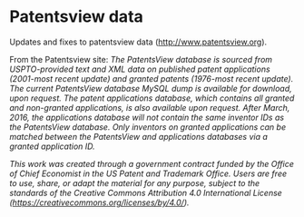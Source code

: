 # Patentsview data
Updates and fixes to patentsview data (http://www.patentsview.org).

From the Patentsview site:
*The PatentsView database is sourced from USPTO-provided text and XML data on published patent applications (2001-most recent update) and granted patents (1976-most recent update). The current PatentsView database MySQL dump is available for download, upon request. The patent applications database, which contains all granted and non-granted applications, is also available upon request. After March, 2016, the applications database will not contain the same inventor IDs as the PatentsView database. Only inventors on granted applications can be matched between the PatentsView and applications databases via a granted application ID.*

*This work was created through a government contract funded by the Office of Chief Economist in the US Patent and Trademark Office. Users are free to use, share, or adapt the material for any purpose, subject to the standards of the Creative Commons Attribution 4.0 International License (https://creativecommons.org/licenses/by/4.0/).*


